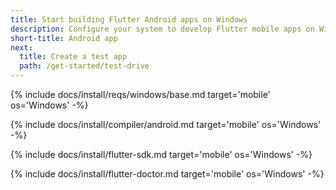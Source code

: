 ```yaml
---
title: Start building Flutter Android apps on Windows
description: Configure your system to develop Flutter mobile apps on Windows.
short-title: Android app
next:
  title: Create a test app
  path: /get-started/test-drive
---
```


{% include docs/install/reqs/windows/base.md target='mobile' os='Windows' -%}

{% include docs/install/compiler/android.md target='mobile' os='Windows' -%}

{% include docs/install/flutter-sdk.md target='mobile' os='Windows' -%}

{% include docs/install/flutter-doctor.md target='mobile' os='Windows' -%}
